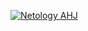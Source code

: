 [![Netology AHJ](https://github.com/JohnnyStorm19/ahj-EVENT-task_1/actions/workflows/web.yml/badge.svg)](https://github.com/JohnnyStorm19/ahj-EVENT-task_1/actions/workflows/web.yml)
